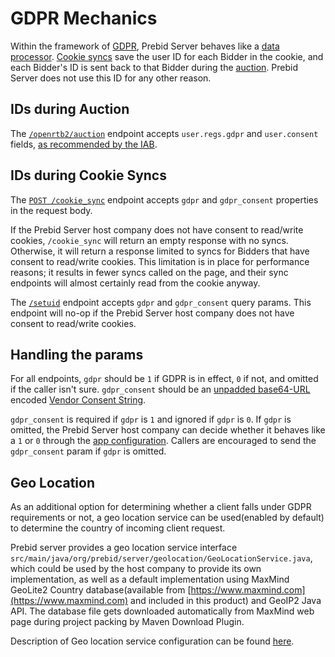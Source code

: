 # GDPR Mechanics

Within the framework of [GDPR](https://www.gdpreu.org/), Prebid Server behaves like a [data processor](https://www.gdpreu.org/the-regulation/key-concepts/data-controllers-and-processors/).
[Cookie syncs](./cookie-syncs.md) save the user ID for each Bidder in the cookie, and each Bidder's ID is sent back to that Bidder during the [auction](../endpoints/openrtb2/auction.md).
Prebid Server does not use this ID for any other reason.

## IDs during Auction

The [`/openrtb2/auction`](../endpoints/openrtb2/auction.md#gdpr) endpoint accepts `user.regs.gdpr` and `user.consent` fields,
[as recommended by the IAB](https://iabtechlab.com/wp-content/uploads/2018/02/OpenRTB_Advisory_GDPR_2018-02.pdf).

## IDs during Cookie Syncs

The [`POST /cookie_sync`](../endpoints/cookieSync.md) endpoint accepts `gdpr` and `gdpr_consent` properties in the request body.

If the Prebid Server host company does not have consent to read/write cookies, `/cookie_sync` will return an empty response with no syncs.
Otherwise, it will return a response limited to syncs for Bidders that have consent to read/write cookies.
This limitation is in place for performance reasons; it results in fewer syncs called on the page, and their
sync endpoints will almost certainly read from the cookie anyway.

The [`/setuid`](../endpoints/setuid.md) endpoint accepts `gdpr` and `gdpr_consent` query params. This endpoint
will no-op if the Prebid Server host company does not have consent to read/write cookies.

## Handling the params

For all endpoints, `gdpr` should be `1` if GDPR is in effect, `0` if not, and omitted if the caller isn't sure.
`gdpr_consent` should be an [unpadded base64-URL](https://tools.ietf.org/html/rfc4648#page-7) encoded [Vendor Consent String](https://github.com/InteractiveAdvertisingBureau/GDPR-Transparency-and-Consent-Framework/blob/master/Consent%20string%20and%20vendor%20list%20formats%20v1.1%20Final.md#vendor-consent-string-format-).

`gdpr_consent` is required if `gdpr` is `1` and ignored if `gdpr` is `0`. If `gdpr` is omitted, the Prebid Server
host company can decide whether it behaves like a `1` or `0` through the [app configuration](./configuration.md).
Callers are encouraged to send the `gdpr_consent` param if `gdpr` is omitted.

## Geo Location

As an additional option for determining whether a client falls under GDPR requirements or not,
a geo location service can be used(enabled by default) to determine the country of incoming client request.

Prebid server provides a geo location service interface `src/main/java/org/prebid/server/geolocation/GeoLocationService.java`, 
which could be used by the host company to provide its own implementation, as well as a default implementation using 
MaxMind GeoLite2 Country database(available from [https://www.maxmind.com](https://www.maxmind.com) and included in this product)
and GeoIP2 Java API. The database file gets downloaded automatically from MaxMind web page during project packing
by Maven Download Plugin.

Description of Geo location service configuration can be found [here](https://github.com/prebid/prebid-server-java/blob/1e3d209fbdbaf112f5c4535e9aa18c3974170991/docs/config-app.md#geo-location).
